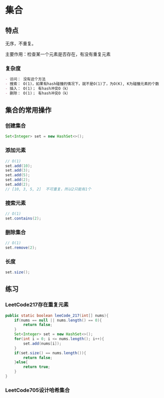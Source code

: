 # 集合

## 特点

无序，不重复。

主要作用：检查某一个元素是否存在，有没有重复元素

### 复杂度

```markdown
- 访问： 没有这个方法
- 搜索： O(1)，如果有hash碰撞的情况下，就不是O(1)了，为O(K), K为碰撞元素的个数
- 插入： O(1)； 有hash冲突O（k）
- 删除： O(1)； 有hash冲突O（k）
```



## 集合的常用操作

### 创建集合

```java
Set<Integer> set = new HashSet<>();
```

### 添加元素

```java
// O(1)
set.add(10);
set.add(3);
set.add(5);
set.add(2);
set.add(2);
// [10, 3, 5, 2]  不可重复，所以2只能有1个
```

### 搜索元素

```java
// O(1)
set.contains(2);
```

### 删除集合

```java
// O(1)
set.remove(2);
```

### 长度

```java
set.size();
```

## 练习

### LeetCode217存在重复元素



```java
public static boolean leeCode_217(int[] nums){
    if(nums == null || nums.length() == 0){
        return false;
    }
    Set<Integer> set = new HashSet<>();
    for(int i = 0; i <= nums.length(); i++){
        set.add(nums[i]);
    }
    if(set.size() == nums.length()){
        return false;
    }else{
        return true;
    }
}
```

### LeetCode705设计哈希集合